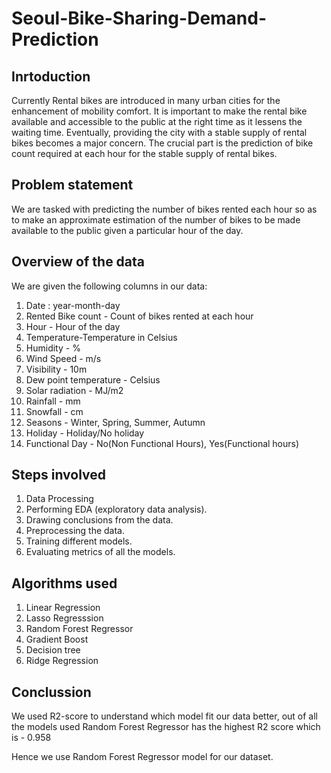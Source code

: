 # Seoul-Bike-Sharing-Demand-Prediction


## Inrtoduction
Currently Rental bikes are introduced in many urban cities for the enhancement of mobility comfort. It is important to make the rental bike available and accessible to the public at the right time as it lessens the waiting time. Eventually, providing the city with a stable supply of rental bikes becomes a major concern. The crucial part is the prediction of bike count required at each hour for the stable supply of rental bikes.



## Problem statement

We are tasked with predicting the number of bikes rented each hour so as to make an approximate estimation of the number of bikes to be made available to the public given a particular hour of the day.


## Overview of the data
We are given the following columns in our data:
1. Date : year-month-day
2. Rented Bike count - Count of bikes rented at each hour
3. Hour - Hour of the day
4. Temperature-Temperature in Celsius
5. Humidity - %
6. Wind Speed - m/s
7. Visibility - 10m
8. Dew point temperature - Celsius
9. Solar radiation - MJ/m2
10. Rainfall - mm
11. Snowfall - cm
12. Seasons - Winter, Spring, Summer, Autumn
13. Holiday - Holiday/No holiday
14. Functional Day - No(Non Functional Hours), Yes(Functional hours)



## Steps involved
1. Data Processing
2. Performing EDA (exploratory data analysis).
3. Drawing conclusions from the data.
4. Preprocessing the data.
5. Training different models.
6. Evaluating metrics of all the models.



## Algorithms used
1. Linear Regression
2. Lasso Regresssion
3. Random Forest Regressor
4. Gradient Boost
5. Decision tree
6. Ridge Regression 


## Conclussion
We used R2-score to understand which model fit our data better,
out of all the models used
Random Forest Regressor has the highest R2 score which is - 0.958

Hence we use Random Forest Regressor model for our dataset.
